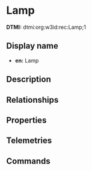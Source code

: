 # Lamp
**DTMI:** dtmi:org:w3id:rec:Lamp;1
## Display name
- **en:** Lamp
## Description
## Relationships
## Properties
## Telemetries
## Commands
